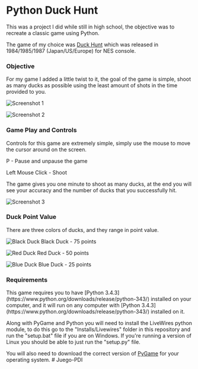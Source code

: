 <h1>Python Duck Hunt</h1>

This was a project I did while still in high school, the objective was to recreate a classic game using Python.

The game of my choice was [Duck Hunt](http://en.wikipedia.org/wiki/Duck_Hunt) which was released in 1984/1985/1987 (Japan/US/Europe) for 
NES console.

<h3>Objective</h3>
For my game I added a little twist to it, the goal of the game is simple, shoot as many ducks as possible using the least amount of shots in the time provided to you.

![Screenshot 1](https://raw.githubusercontent.com/mwrouse/Python_DuckHunt/master/Screenshots/ss1.png)

![Screenshot 2](https://raw.githubusercontent.com/mwrouse/Python_DuckHunt/master/Screenshots/ss2.png)

<h3>Game Play and Controls</h3>
Controls for this game are extremely simple, simply use the mouse to move the cursor around on the screen.

P - Pause and unpause the game

Left Mouse Click - Shoot


The game gives you one minute to shoot as many ducks, at the end you will see your accuracy and the number of ducks that you successfully hit.

![Screenshot 3](https://raw.githubusercontent.com/mwrouse/Python_DuckHunt/master/Screenshots/ss3.png)

<h3>Duck Point Value</h3>
There are three colors of ducks, and they range in point value.

![Black Duck](https://raw.githubusercontent.com/mwrouse/Python_DuckHunt/master/Sprites/black/duck1.png) Black Duck - 75 points

![Red Duck](https://raw.githubusercontent.com/mwrouse/Python_DuckHunt/master/Sprites/red/duck1.png) Red Duck - 50 points

![Blue Duck](https://raw.githubusercontent.com/mwrouse/Python_DuckHunt/master/Sprites/blue/duck1.png) Blue Duck - 25 points

<h3>Requirements</h3>
This game requires you to have [Python 3.4.3](https://www.python.org/downloads/release/python-343/) installed on your computer, and it will run on any computer with [Python 3.4.3](https://www.python.org/downloads/release/python-343/) installed on it.

Along with PyGame and Python you will need to install the LiveWires python module, to do this go to the "Installs/Livewires" folder in this repository and run the "setup.bat" file if you are on Windows. If you're running a version of Linux you should be able to just run the "setup.py" file.

You will also need to download the correct version of [PyGame](https://bitbucket.org/pygame/pygame/downloads) for your operating system.
#   J u e g o - P D I  
 
